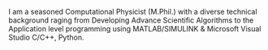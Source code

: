 I am a seasoned Computational Physicist (M.Phil.) with a diverse technical background raging from Developing Advance Scientific Algorithms to the Application level programming using MATLAB/SIMULINK & Microsoft Visual Studio C/C++, Python.
